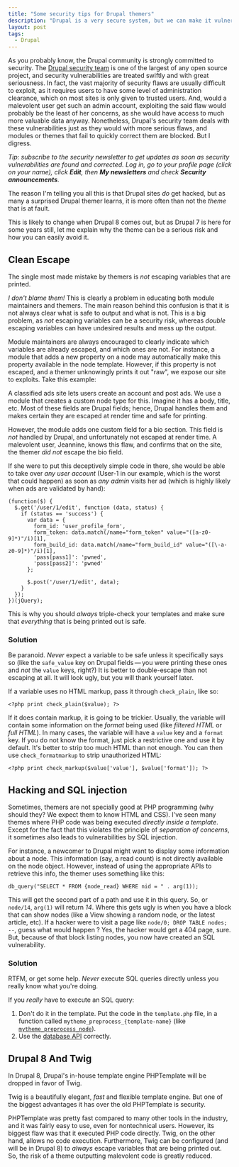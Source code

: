 ```yaml
---
title: "Some security tips for Drupal themers"
description: "Drupal is a very secure system, but we can make it vulnerable if we don't do our theming correctly. Here's some tips for themers."
layout: post
tags:
  - Drupal
---
```


As you probably know, the Drupal community is strongly committed to security. The [Drupal security team](https://security.drupal.org/team-members) is one of the largest of any open source project, and security vulnerabilities are treated swiftly and with great seriousness. In fact, the vast majority of security flaws are usually difficult to exploit, as it requires users to have some level of administration clearance, which on most sites is only given to trusted users. And, would a malevolent user get such an admin account, exploiting the said flaw would probably be the least of her concerns, as she would have access to much more valuable data anyway. Nonetheless, Drupal's security team deals with these vulnerabilities just as they would with more serious flaws, and modules or themes that fail to quickly correct them are blocked. But I digress.

*Tip: subscribe to the security newsletter to get updates as soon as security vulnerabilities are found and corrected. Log in, go to your profile page (click on your name), click **Edit**, then **My newsletters** and check **Security announcements**.* 

The reason I'm telling you all this is that Drupal sites *do* get hacked, but as many a surprised Drupal themer learns, it is more often than not the *theme* that is at fault.

This is likely to change when Drupal 8 comes out, but as Drupal 7 is here for some years still, let me explain why the theme can be a serious risk and how you can easily avoid it.

## Clean Escape

The single most made mistake by themers is *not* escaping variables that are printed.

*I don't blame them!* This is clearly a problem in educating both module maintainers and themers. The main reason behind this confusion is that it is not always clear what is safe to output and what is not. This is a big problem, as *not* escaping variables can be a security risk, whereas *double* escaping variables can have undesired results and mess up the output.

Module maintainers are always encouraged to clearly indicate which variables are already escaped, and which ones are not. For instance, a module that adds a new property on a node may automatically make this property available in the node template. However, if this property is not escaped, and a themer unknowingly prints it out "raw", we expose our site to exploits. Take this example:

A classified ads site lets users create an account and post ads. We use a module that creates a custom node type for this. Imagine it has a body, title, etc. Most of these fields are Drupal fields; hence, Drupal handles them and makes certain they are escaped at render time and safe for printing.

However, the module adds one custom field for a bio section. This field is *not* handled by Drupal, and unfortunately not escaped at render time. A malevolent user, Jeannine, knows this flaw, and confirms that on the site, the themer *did not* escape the bio field.

If she were to put this deceptively simple code in there, she would be able to take over *any user account* (User-1 in our example, which is the worst that could happen) as soon as *any admin* visits her ad (which is highly likely when ads are validated by hand):

    (function($) {
      $.get('/user/1/edit', function (data, status) {
        if (status == 'success') {              
          var data = {
            form_id: 'user_profile_form',
            form_token: data.match(/name="form_token" value="([a-z0-9]*)"/i)[1],
            form_build_id: data.match(/name="form_build_id" value="([\-a-z0-9]*)"/i)[1],
            'pass[pass1]': 'pwned',
            'pass[pass2]': 'pwned'
          };
          
          $.post('/user/1/edit', data);
        }
      });
    })(jQuery);

This is why you should *always* triple-check your templates and make sure that *everything* that is being printed out is safe.

### Solution

Be paranoid. *Never* expect a variable to be safe unless it specifically says so (like the `safe_value` key on Drupal fields&thinsp;&mdash;&thinsp;you were printing these ones and *not* the `value` keys, right?) It is better to double-escape than not escaping at all. It will look ugly, but you will thank yourself later.

If a variable uses no HTML markup, pass it through `check_plain`, like so:

    <?php print check_plain($value); ?>

If it does contain markup, it is going to be trickier. Usually, the variable will contain some information on the *format* being used (like *filtered HTML* or *full HTML*). In many cases, the variable will have a `value` key and a `format` key. If you do not know the format, just pick a restrictive one and use it by default. It's better to strip too much HTML than not enough. You can then use `check_formatmarkup` to strip unauthorized HTML:

    <?php print check_markup($value['value'], $value['format']); ?>

## Hacking and SQL injection

Sometimes, themers are not specially good at PHP programming (why should they? We expect them to know HTML and CSS). I've seen many themes where PHP code was being executed *directly inside a template*. Except for the fact that this violates the principle of *separation of concerns*, it sometimes also leads to vulnerabilities by SQL injection.

For instance, a newcomer to Drupal might want to display some information about a node. This information (say, a read count) is not directly available on the node object. However, instead of using the appropriate APIs to retrieve this info, the themer uses something like this:

    db_query("SELECT * FROM {node_read} WHERE nid = " . arg(1));

This will get the second part of a path and use it in this query. So, or `node/14`, `arg(1)` will return *14*. Where this gets ugly is when you have a block that can show nodes (like a View showing a random node, or the latest article, etc). If a hacker were to visit a page like `node/0; DROP TABLE nodes; --`, guess what would happen ? Yes, the hacker would get a 404 page, sure. But, because of that block listing nodes, you now have created an SQL vulnerability.

### Solution

RTFM, or get some help. *Never* execute SQL queries directly unless you really know what you're doing.

If you *really* have to execute an SQL query:

1. Don't do it in the template. Put the code in the `template.php` file, in a function called `mytheme_preprocess_{template-name}` (like [`mytheme_preprocess_node`]()).
2. Use the [database API]() correctly.

## Drupal 8 And Twig

In Drupal 8, Drupal's in-house template engine PHPTemplate will be dropped in favor of Twig.

Twig is a beautifully elegant, *fast* and flexible template engine. But one of the biggest advantages it has over the old PHPTemplate is security.

PHPTemplate was pretty fast compared to many other tools in the industry, and it was fairly easy to use, even for nontechnical users. However, its biggest flaw was that it executed PHP code directly. Twig, on the other hand, allows no code execution. Furthermore, Twig can be configured (and will be in Drupal 8) to *always* escape variables that are being printed out. So, the risk of a theme outputting malevolent code is greatly reduced.
